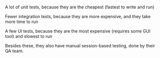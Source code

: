 A lot of unit tests, because they are the cheapest (fastest to write and run)

Fewer integration tests, because they are more expensive, and they take more time to run

A few UI tests, because they are the most expensive (requires some GUI tool) and slowest to run

Besides these, they also have manual session-based testing, done by their QA team.
